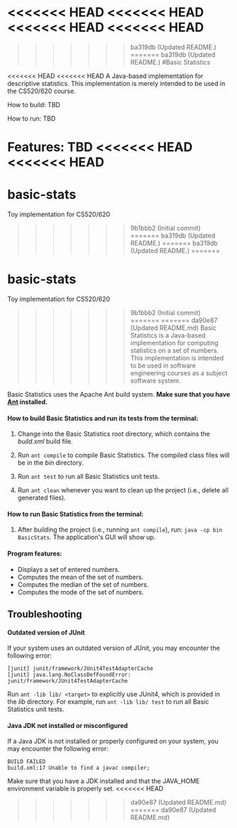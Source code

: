 <<<<<<< HEAD
<<<<<<< HEAD
<<<<<<< HEAD
<<<<<<< HEAD
=======
>>>>>>> ba319db (Updated README.)
=======
>>>>>>> ba319db (Updated README.)
#Basic Statistics

<<<<<<< HEAD
<<<<<<< HEAD
A Java-based implementation for descriptive statistics. This
implementation is merely intended to be used in the CS520/620 course.

How to build: TBD

How to run: TBD

Features: TBD
<<<<<<< HEAD
<<<<<<< HEAD
=======
# basic-stats
Toy implementation for CS520/620
>>>>>>> 9b1bbb2 (Initial commit)
=======
>>>>>>> ba319db (Updated README.)
=======
>>>>>>> ba319db (Updated README.)
=======
# basic-stats
Toy implementation for CS520/620
>>>>>>> 9b1bbb2 (Initial commit)
=======
=======
>>>>>>> da90e87 (Updated README.md)
Basic Statistics is a Java-based implementation for computing statistics on a set of numbers.
This implementation is intended to be used in software engineering courses as
a subject software system.

Basic Statistics uses the Apache Ant build system. **Make sure that you have [Ant](https://ant.apache.org) installed.**

#### How to build Basic Statistics and run its tests from the terminal:

1. Change into the Basic Statistics root directory, which contains the *build.xml* build file.

2. Run `ant compile` to compile Basic Statistics. The compiled class files will be in the *bin* directory.

4. Run `ant test` to run all Basic Statistics unit tests.

5. Run `ant clean` whenever you want to clean up the project (i.e., delete all generated files).

#### How to run Basic Statistics from the terminal:

1. After building the project (i.e., running `ant compile`), run: `java -cp bin BasicStats`. The application's GUI will show up.

#### Program features:
* Displays a set of entered numbers.
* Computes the mean of the set of numbers.
* Computes the median of the set of numbers.
* Computes the mode of the set of numbers.

## Troubleshooting

#### Outdated version of JUnit
If your system uses an outdated version of JUnit, you may encounter the following error:
```
[junit] junit/framework/JUnit4TestAdapterCache
[junit] java.lang.NoClassDefFoundError: junit/framework/JUnit4TestAdapterCache
```
Run `ant -lib lib/ <target>` to explicitly use JUnit4, which is provided in the *lib* directory. For example, run `ant -lib lib/ test` to run all Basic Statistics unit tests.

#### Java JDK not installed or misconfigured
If a Java JDK is not installed or properly configured on your system, you may encounter the following error: 
```
BUILD FAILED
build.xml:17 Unable to find a javac compiler;
```
Make sure that you have a JDK installed and that the JAVA_HOME environment variable is properly set.
<<<<<<< HEAD
>>>>>>> da90e87 (Updated README.md)
=======
>>>>>>> da90e87 (Updated README.md)
